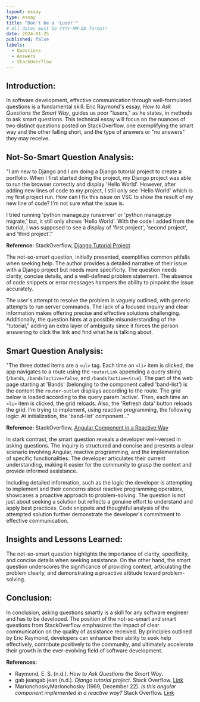 ```yaml
---
layout: essay
type: essay
title: "Don't be a 'Luser'"
# All dates must be YYYY-MM-DD format!
date: 2024-01-25
published: false
labels:
  - Questions
  - Answers
  - StackOverflow
---
```


## Introduction:

In software development, effective communication through well-formulated questions is a fundamental skill. Eric Raymond's essay, _How to Ask Questions the Smart Way_, guides us poor "lusers," as he states, in methods to ask smart questions. This technical essay will focus on the nuances of two distinct questions posted on StackOverflow, one exemplifying the smart way and the other falling short, and the type of answers or "no answers" they may receive.

## Not-So-Smart Question Analysis:

"I am new to Django and I am doing a Django tutorial project to create a portfolio. When I first started doing the project, my Django project was able to run the browser correctly and display 'Hello World'. However, after adding new lines of code to my project, I still only see 'Hello World' which is my first project run. How can I fix this issue on VSC to show the result of my new line of code? I'm not sure what the issue is.

I tried running 'python manage.py runserver' or 'python manage.py migrate,' but, it still only shows 'Hello World'. With the code I added from the tutorial, I was supposed to see a display of 'first project', 'second project', and 'third project'."

**Reference:** StackOverflow, [Django Tutorial Project](https://stackoverflow.com/questions/77883027/django-tutorial-project)

The not-so-smart question, initially presented, exemplifies common pitfalls when seeking help. The author provides a detailed narrative of their issue with a Django project but needs more specificity. The question needs clarity, concise details, and a well-defined problem statement. The absence of code snippets or error messages hampers the ability to pinpoint the issue accurately.

The user's attempt to resolve the problem is vaguely outlined, with generic attempts to run server commands. The lack of a focused inquiry and clear information makes offering precise and effective solutions challenging. Additionally, the question hints at a possible misunderstanding of the "tutorial," adding an extra layer of ambiguity since it forces the person answering to click the link and find what he is talking about.

## Smart Question Analysis:

"The three dotted items are a `<ul>` tag. Each time an `<li>` item is clicked, the app navigates to a route using the `routerLink` appending a query string (`/bands`, `/bands?active=false`, and `/bands?active=true`).
The part of the web page starting at 'Bands' (belonging to the component called 'band-list') is the content the `router-outlet` displays according to the route. The grid below is loaded according to the query param 'active'. Then, each time an `<li>` item is clicked, the grid reloads.
Also, the 'Refresh data' button reloads the grid.
I'm trying to implement, using reactive programming, the following logic:
At initialization, the 'band-list' component..."

**Reference:** StackOverflow, [Angular Component in a Reactive Way](https://stackoverflow.com/questions/77822864/is-this-angular-component-implemented-in-a-reactive-way)

In stark contrast, the smart question reveals a developer well-versed in asking questions. The inquiry is structured and concise and presents a clear scenario involving Angular, reactive programming, and the implementation of specific functionalities. The developer articulates their current understanding, making it easier for the community to grasp the context and provide informed assistance.

Including detailed information, such as the logic the developer is attempting to implement and their concerns about reactive programming operators, showcases a proactive approach to problem-solving. The question is not just about seeking a solution but reflects a genuine effort to understand and apply best practices. Code snippets and thoughtful analysis of the attempted solution further demonstrate the developer's commitment to effective communication.

## Insights and Lessons Learned:

The not-so-smart question highlights the importance of clarity, specificity, and concise details when seeking assistance. On the other hand, the smart question underscores the significance of providing context, articulating the problem clearly, and demonstrating a proactive attitude toward problem-solving.

## Conclusion:

In conclusion, asking questions smartly is a skill for any software engineer and has to be developed. The position of the not-so-smart and smart questions from StackOverflow emphasizes the impact of clear communication on the quality of assistance received. By principles outlined by Eric Raymond, developers can enhance their ability to seek help effectively, contribute positively to the community, and ultimately accelerate their growth in the ever-evolving field of software development.

**References:**

- Raymond, E. S. (n.d.). _How to Ask Questions the Smart Way_.
- gab jeangab jean (n.d.). _Django tutorial project_. Stack Overflow. [Link](https://stackoverflow.com/questions/77883027/django-tutorial-project)
- MarlonchoskyMarlonchosky (1969, December 22). _Is this angular component implemented in a reactive way?_ Stack Overflow. [Link](https://stackoverflow.com/questions/77822864/is-this-angular-component-implemented-in-a-reactive-way)
